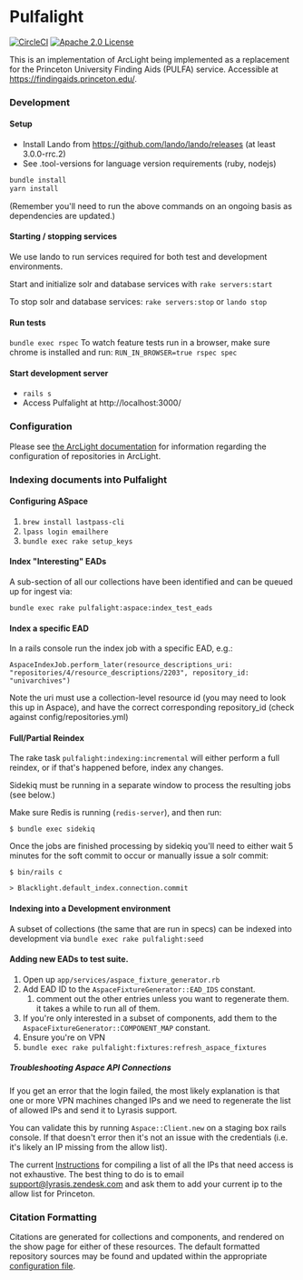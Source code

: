 # Pulfalight
[![CircleCI](https://circleci.com/gh/pulibrary/pulfalight.svg?style=svg)](https://circleci.com/gh/pulibrary/pulfalight)
[![Apache 2.0 License](https://img.shields.io/badge/license-Apache%202.0-blue.svg?style=plastic)](./LICENSE)

This is an implementation of ArcLight being implemented as a replacement for the
 Princeton University Finding Aids (PULFA) service. Accessible at https://findingaids.princeton.edu/.

### Development

#### Setup
* Install Lando from https://github.com/lando/lando/releases (at least 3.0.0-rrc.2)
* See .tool-versions for language version requirements (ruby, nodejs)

```sh
bundle install
yarn install
```
(Remember you'll need to run the above commands on an ongoing basis as dependencies are updated.)

#### Starting / stopping services
We use lando to run services required for both test and development
environments.

Start and initialize solr and database services with `rake servers:start`

To stop solr and database services: `rake servers:stop` or `lando stop`

#### Run tests
`bundle exec rspec`
To watch feature tests run in a browser, make sure chrome is installed and run: `RUN_IN_BROWSER=true rspec spec`

#### Start development server
- `rails s`
- Access Pulfalight at http://localhost:3000/

### Configuration
Please see [the ArcLight
documentation](https://github.com/projectblacklight/arclight/wiki/Indexing-EAD-in-ArcLight#repository-configuration)
for information regarding the configuration of repositories in ArcLight.

### Indexing documents into Pulfalight

#### Configuring ASpace


1. `brew install lastpass-cli`
2. `lpass login emailhere`
3. `bundle exec rake setup_keys`

#### Index "Interesting" EADs
A sub-section of all our collections have been identified and can be queued up
  for ingest via:

  `bundle exec rake pulfalight:aspace:index_test_eads`

#### Index a specific EAD

In a rails console run the index job with a specific EAD, e.g.:
```
AspaceIndexJob.perform_later(resource_descriptions_uri: "repositories/4/resource_descriptions/2203", repository_id: "univarchives")
```

Note the uri must use a collection-level resource id (you may need to look this up in Aspace), and have the correct corresponding repository_id (check against config/repositories.yml)

#### Full/Partial Reindex

The rake task `pulfalight:indexing:incremental` will either perform a
full reindex, or if that's happened before, index any changes.

Sidekiq must be running in a separate window to process the resulting jobs (see below.)

Make sure Redis is running (`redis-server`), and then run:

`$ bundle exec sidekiq`

Once the jobs are finished processing by sidekiq you'll need to either wait 5 minutes for the soft commit to occur or manually issue a solr commit:

`$ bin/rails c`

`> Blacklight.default_index.connection.commit`

#### Indexing into a Development environment

A subset of collections (the same that are run in specs) can be indexed into
  development via `bundle exec rake pulfalight:seed`

#### Adding new EADs to test suite.

1. Open up `app/services/aspace_fixture_generator.rb`
1. Add EAD ID to the `AspaceFixtureGenerator::EAD_IDS` constant.
   1. comment out the other entries unless you want to regenerate them. it takes
      a while to run all of them.
1. If you're only interested in a subset of components, add them to the `AspaceFixtureGenerator::COMPONENT_MAP` constant.
1. Ensure you're on VPN
1. `bundle exec rake pulfalight:fixtures:refresh_aspace_fixtures`

##### Troubleshooting Aspace API Connections

If you get an error that the login failed, the most likely explanation is that one or more VPN machines changed IPs and we need to regenerate the list of allowed IPs and send it to Lyrasis support.

You can validate this by running `Aspace::Client.new` on a staging box rails console. If that doesn't error then it's not an issue with the credentials (i.e. it's likely an IP missing from the allow list).

The current [Instructions](https://github.com/pulibrary/pul-it-handbook/blob/main/services/vpn.md) for compiling a list of all the IPs that need access is not exhaustive. The best thing to do is to email support@lyrasis.zendesk.com and ask them to add your current ip to the allow list for Princeton.

### Citation Formatting

Citations are generated for collections and components, and rendered on the
show page for either of these resources. The default formatted repository
sources may be found and updated within the appropriate [configuration
file](./config/citations.yml).
